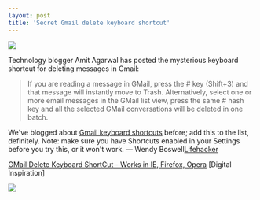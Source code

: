 ```yaml
---
layout: post
title: 'Secret Gmail delete keyboard shortcut'
---
```

![](http://www.myotherdrive.com/public/blueonion/Blog/gmail.png)

Technology blogger Amit Agarwal has posted the mysterious keyboard shortcut for deleting messages in Gmail:

> If you are reading a message in GMail, press the # key (Shift+3) and that message will instantly move to Trash. Alternatively, select one or more email messages in the GMail list view, press the same # hash key and all the selected GMail conversations will be deleted in one batch.  
  
We've blogged about [Gmail keyboard shortcuts](http://lifehacker.com/software/gmail-tips/gmail-keyboard-shortcuts-198605.php) before; add this to the list, definitely. Note: make sure you have Shortcuts enabled in your Settings before you try this, or it won't work. — Wendy Boswell[Lifehacker](http://www.lifehacker.com/software/gmail/secret-gmail-delete-keyboard-shortcut-246871.php)

[GMail Delete Keyboard ShortCut - Works in IE, Firefox, Opera](http://labnol.blogspot.com/2007/03/gmail-delete-keyboard-shortcut-works-in.html) [Digital Inspiration]

[![](http://feeds.gawker.com/%7Ea/lifehacker/full?i=Lz6wmN)](http://feeds.gawker.com/%7Ea/lifehacker/full?a=Lz6wmN)
